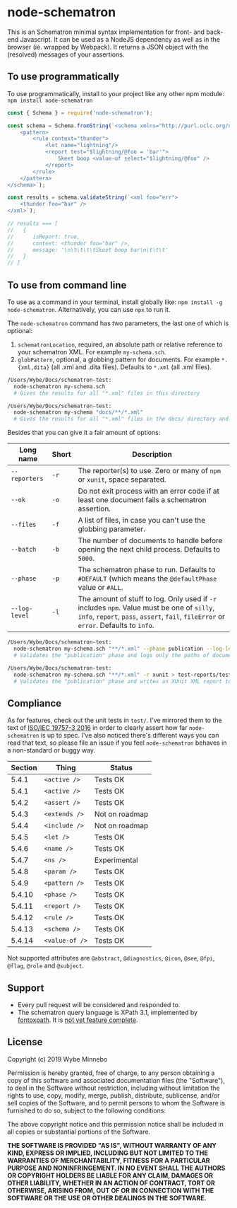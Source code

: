 # node-schematron

This is an Schematron minimal syntax implementation for front- and back-end Javascript. It can be used as
a NodeJS dependency as well as in the browser (ie. wrapped by Webpack). It returns a JSON object with the (resolved)
messages of your assertions.

## To use programmatically

To use programmatically, install to your project like any other npm module: `npm install node-schematron`

```js
const { Schema } = require('node-schematron');

const schema = Schema.fromString(`<schema xmlns="http://purl.oclc.org/dsdl/schematron">
	<pattern>
		<rule context="thunder">
			<let name="lightning"/>
			<report test="$lightning/@foo = 'bar'">
				Skeet boop <value-of select="$lightning/@foo" />
			</report>
		</rule>
	</pattern>
</schema>`);

const results = schema.validateString(`<xml foo="err">
	<thunder foo="bar" />
</xml>`);

// results === [
//   {
//      isReport: true,
//      context: <thunder foo="bar" />,
//      message: '\n\t\t\t\tSkeet boop bar\n\t\t\t'
//   }
// ]
```

## To use from command line

To use as a command in your terminal, install globally like: `npm install -g node-schematron`. Alternatively, you can
use `npx` to run it.



The `node-schematron` command has two parameters, the last one of which is optional:

1. `schematronLocation`, required, an absolute path or relative reference to your schematron XML. For example `my-schema.sch`.
2. `globPattern`, optional, a globbing pattern for documents. For example `*.{xml,dita}` (all .xml and .dita files). Defaults to `*.xml` (all .xml files).

```sh
/Users/Wybe/Docs/schematron-test:
  node-schematron my-schema.sch
  # Gives the results for all "*.xml" files in this directory
```

```sh
/Users/Wybe/Docs/schematron-test:
  node-schematron my-schema "docs/**/*.xml"
  # Gives the results for all "*.xml" files in the docs/ directory and all subdirectories
```

Besides that you can give it a fair amount of options:

| Long name     | Short | Description |
|---------------|-------|-------------|
| `--reporters` | `-r`  | The reporter(s) to use. Zero or many of `npm` or `xunit`, space separated. |
| `--ok`        | `-o`  | Do not exit process with an error code if at least one document fails a schematron assertion. |
| `--files`     | `-f`  | A list of files, in case you can't use the globbing parameter. |
| `--batch`     | `-b`  | The number of documents to handle before opening the next child process. Defaults to `5000`. |
| `--phase`     | `-p`  | The schematron phase to run. Defaults to `#DEFAULT` (which means the `@defaultPhase` value or `#ALL`. |
| `--log-level` | `-l`  | The amount of stuff to log. Only used if `-r` includes `npm`. Value must be one of `silly`, `info`, `report`, `pass`, `assert`, `fail`, `fileError` or `error`. Defaults to `info`. |

```sh
/Users/Wybe/Docs/schematron-test:
  node-schematron my-schema.sch "**/*.xml" --phase publication --log-level fail
  # Validates the "publication" phase and logs only the paths of documents that fail
```

```sh
/Users/Wybe/Docs/schematron-test:
  node-schematron my-schema.sch "**/*.xml" -r xunit > test-reports/test-report.xml
  # Validates the "publication" phase and writes an XUnit XML report to file
```

## Compliance

As for features, check out the unit tests in `test/`. I've mirrored them to the text of [ISO/IEC 19757-3 2016](./docs/c055982_ISO_IEC_19757-3_2016.pdf) in order to clearly assert how far `node-schematron` is up to spec.
I've also noticed there's different ways you can read that text, so please file an issue if you feel `node-schematron`
behaves in a non-standard or buggy way.

| Section | Thing          | Status   |
|---------|----------------|----------|
| 5.4.1   | `<active />`   | Tests OK |
| 5.4.1   | `<active />`   | Tests OK |
| 5.4.2   | `<assert />`   | Tests OK |
| 5.4.3   | `<extends />`  | Not on roadmap |
| 5.4.4   | `<include />`  | Not on roadmap |
| 5.4.5   | `<let />`      | Tests OK |
| 5.4.6   | `<name />`     | Tests OK |
| 5.4.7   | `<ns />`       | Experimental |
| 5.4.8   | `<param />`    | Tests OK |
| 5.4.9   | `<pattern />`  | Tests OK |
| 5.4.10  | `<phase />`    | Tests OK |
| 5.4.11  | `<report />`   | Tests OK |
| 5.4.12  | `<rule />`     | Tests OK |
| 5.4.13  | `<schema />`   | Tests OK |
| 5.4.14  | `<value-of />` | Tests OK |

Not supported attributes are `@abstract`, `@diagnostics`, `@icon`, `@see`, `@fpi`, `@flag`, `@role` and `@subject`.

## Support

-   Every pull request will be considered and responded to.
-   The schematron query language is XPath 3.1, implemented by [fontoxpath](https://www.npmjs.com/package/fontoxpath). It
    is [not yet feature complete](https://documentation.fontoxml.com/editor/latest/xpath-25591894.html).

## License

Copyright (c) 2019 Wybe Minnebo

Permission is hereby granted, free of charge, to any person obtaining a copy of this software and associated
documentation files (the "Software"), to deal in the Software without restriction, including without limitation the
rights to use, copy, modify, merge, publish, distribute, sublicense, and/or sell copies of the Software, and to permit
persons to whom the Software is furnished to do so, subject to the following conditions:

The above copyright notice and this permission notice shall be included in all copies or substantial portions of the
Software.

__THE SOFTWARE IS PROVIDED "AS IS", WITHOUT WARRANTY OF ANY KIND, EXPRESS OR IMPLIED, INCLUDING BUT NOT LIMITED TO THE
WARRANTIES OF MERCHANTABILITY, FITNESS FOR A PARTICULAR PURPOSE AND NONINFRINGEMENT. IN NO EVENT SHALL THE AUTHORS OR
COPYRIGHT HOLDERS BE LIABLE FOR ANY CLAIM, DAMAGES OR OTHER LIABILITY, WHETHER IN AN ACTION OF CONTRACT, TORT OR
OTHERWISE, ARISING FROM, OUT OF OR IN CONNECTION WITH THE SOFTWARE OR THE USE OR OTHER DEALINGS IN THE SOFTWARE.__
